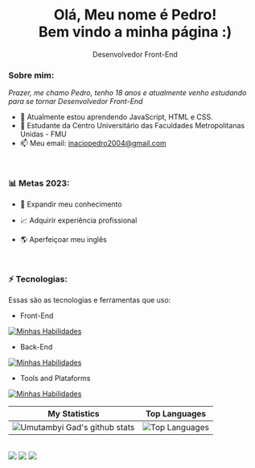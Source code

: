 <h1 align='center'>
  Olá, Meu nome é Pedro!
  <br/>
  Bem vindo a minha página :)
</h1>

<p align='center'>
  Desenvolvedor Front-End
</p>

### Sobre mim:

<p>
  <em>
    Prazer, me chamo Pedro, tenho 18 anos e atualmente venho estudando para se tornar Desenvolvedor Front-End
  </em>
</p>

- 🌱 Atualmente estou aprendendo JavaScript, HTML e CSS.
- 🚀 Estudante da Centro Universitário das Faculdades Metropolitanas Unidas - FMU
- 📫 Meu email: inaciopedro2004@gmail.com

<br>

### 📊 Metas 2023:

- 📂 Expandir meu conhecimento

- 📈 Adquirir experiência profissional

- 🌎 Aperfeiçoar meu inglês
                                                                                                                                       
<br>

### ⚡ Tecnologias:

Essas são as tecnologias e ferramentas que uso:

- Front-End

[![Minhas Habilidades](https://skillicons.dev/icons?i=html,css,js)](https://skillicons.dev)

- Back-End

[![Minhas Habilidades](https://skillicons.dev/icons?i=nodejs,mysql)](https://skillicons.dev)

- Tools and Plataforms

[![Minhas Habilidades](https://skillicons.dev/icons?i=github,git,linux)](https://skillicons.dev)

| My Statistics                                                                                                                                                            | Top Languages                                                                                                                                                                    |
| ------------------------------------------------------------------------------------------------------------------------------------------------------------------------ | ---------------------------------------------------------------------------------------------------------------------------------------------------------------------------------- |
| ![Umutambyi Gad's github stats](https://github-readme-stats.vercel.app/api?username=pedroinaciop&show_icons=true&hide_border=true&count_private=true&theme=jolly) | ![Top Languages](https://github-readme-stats.vercel.app/api/top-langs/?username=pedroinaciop&langs_count=10&count_private=true&hide_border=true&theme=jolly&layout=compact) |

<br>

<div>
  <a href="https://api.whatsapp.com/send/?phone=%2B5511956093164&text&app_absent=0" target="_blank"><img src="https://img.shields.io/badge/WhatsApp-25D366?style=for-the-badge&logo=whatsapp&logoColor=white"target="_blank"></a>
  <a href="https://www.linkedin.com/in/pedroinaciop" target="_blank"><img src="https://img.shields.io/badge/-LinkedIn-%230077B5?style=for-the-badge&logo=linkedin&logoColor=white" target="_blank"></a>
  <a href = "mailto:inaciopedro2004@gmail.com"><img src="https://img.shields.io/badge/-Gmail-%23333?style=for-the-badge&logo=gmail&logoColor=white" target="_blank"></a
</div>

